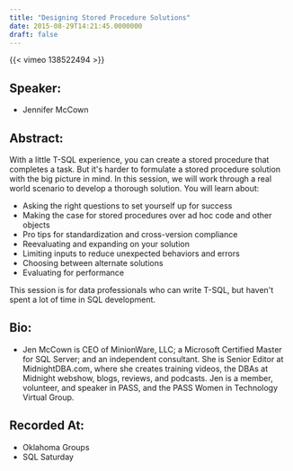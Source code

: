 ```yaml
---
title: "Designing Stored Procedure Solutions"
date: 2015-08-29T14:21:45.0000000
draft: false
---
```


{{< vimeo 138522494 >}}

## Speaker:

 - Jennifer McCown

## Abstract:

<p>
	With a little T-SQL experience, you can create a stored procedure that completes a task. But it's harder to formulate a stored procedure solution with the big picture in mind. In this session, we will work through a real world scenario to develop a thorough solution. You will learn about:
</p>
<ul>
	<li>Asking the right questions to set yourself up for success</li>
	<li>
		Making the case for stored procedures over ad hoc code and other objects
	</li>
	<li>Pro tips for standardization and cross-version compliance</li>
	<li>Reevaluating and expanding on your solution</li>
	<li>Limiting inputs to reduce unexpected behaviors and errors</li>
	<li>Choosing between alternate solutions</li>
	<li>Evaluating for performance</li>
</ul>
<p>
	This session is for data professionals who can write T-SQL, but haven't spent a lot of time in SQL development.
</p>

## Bio:

 - <p>Jen McCown is CEO of MinionWare, LLC; a Microsoft Certified Master for SQL Server; and an independent consultant. She is Senior Editor at MidnightDBA.com, where she creates training videos, the DBAs at Midnight webshow, blogs, reviews, and podcasts. Jen is a member, volunteer, and speaker in PASS, and the PASS Women in Technology Virtual Group.</p>

## Recorded At:

 - Oklahoma Groups
 - SQL Saturday

